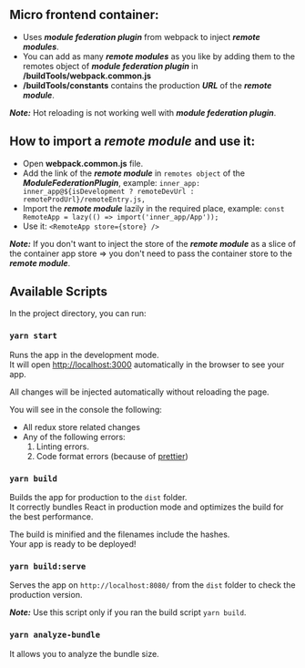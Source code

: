 ## Micro frontend container:

- Uses ***module federation plugin*** from webpack to inject ***remote modules***.
- You can add as many ***remote modules*** as you like by adding them to the remotes object 
of ***module federation plugin*** in **/buildTools/webpack.common.js** 
- **/buildTools/constants** contains the production ***URL*** of the  ***remote module***.

**_Note:_** Hot reloading is not working well with ***module federation plugin***.

## How to import a ***remote module*** and use it:
- Open **webpack.common.js** file.
- Add the link of the ***remote module*** in `remotes object` of the ***ModuleFederationPlugin***, example:
`inner_app: inner_app@${isDevelopment ? remoteDevUrl : remoteProdUrl}/remoteEntry.js,`
- Import the ***remote module*** lazily in the required place, example:
`const RemoteApp = lazy(() => import('inner_app/App'));`
- Use it:
`<RemoteApp
 	store={store}
 />`

**_Note:_** If you don't want to inject the store of the ***remote module*** as a slice of the container app store => 
you don't need to pass the container store to the ***remote module***.

## Available Scripts

In the project directory, you can run:

### `yarn start`

Runs the app in the development mode.<br>
It will open [http://localhost:3000](http://localhost:3000) automatically in the browser to see your app.

All changes will be injected automatically without reloading the page.<br>

You will see in the console the following:

- All redux store related changes
- Any of the following errors:
  1. Linting errors.
  2. Code format errors (because of [prettier](https://prettier.io/))

### `yarn build`

Builds the app for production to the `dist` folder.<br>
It correctly bundles React in production mode and optimizes the build for the best performance.

The build is minified and the filenames include the hashes.<br>
Your app is ready to be deployed!

### `yarn build:serve`

Serves the app on `http://localhost:8080/` from the `dist` folder to check the production version.

**_Note:_** Use this script only if you ran the build script `yarn build`.

### `yarn analyze-bundle`

It allows you to analyze the bundle size.
